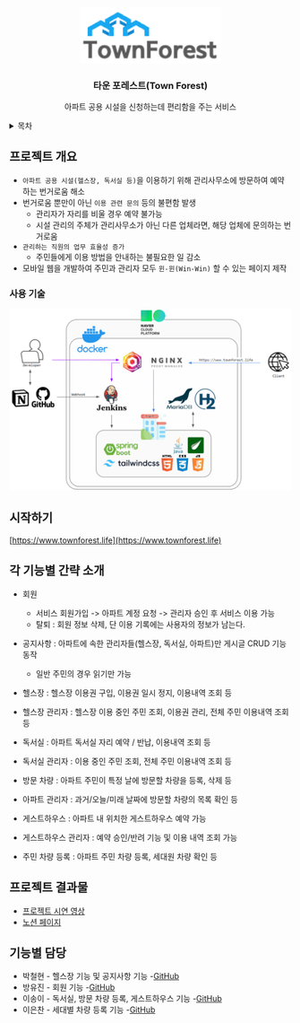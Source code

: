 <!-- Improved compatibility of back to top link: See: https://github.com/othneildrew/Best-README-Template/pull/73 -->

<!-- PROJECT LOGO -->
<br />
<div align="center">
  <a href="https://github.com/SoloForest/TownForest">
    <img src="images/Logo.png" alt="Logo" width="50%">
  </a>
</div>
<h3 align="center">타운 포레스트(Town Forest)</h3>

  <p align="center">
    아파트 공용 시설을 신청하는데 편리함을 주는 서비스
    <br />
  </p>

<!-- TABLE OF CONTENTS -->
<details>
  <summary>목차</summary>
  <ol>
    <li>
      <a href="#프로젝트-개요">프로젝트 개요</a>
      <ul>
        <li><a href="#사용-기술">사용 기술</a></li>
      </ul>
    </li>

  <li>
    <a href="#시작하기">시작하기</a>
  </li>

  <li>
    <a href="#각-기능별-간략-소개">각 기능별 간략 소개</a>
  </li>

<li>
<a href="#프로젝트-결과물">프로젝트 결과물</a>
</li>

<li>
<a href="#기능별-담당">기능별 담당</a>
</li>
  </ol>
</details>


<!-- ABOUT THE PROJECT -->

## 프로젝트 개요

<div hidden id="123"></div>
<!-- [![Product Name Screen Shot][product-screenshot]](https://example.com) -->

- `아파트 공용 시설(헬스장, 독서실 등)`을 이용하기 위해 관리사무소에 방문하여 예약하는 번거로움 해소
- 번거로움 뿐만이 아닌 `이용 관련 문의` 등의 불편함 발생
    - 관리자가 자리를 비울 경우 예약 불가능
    - 시설 관리의 주체가 관리사무소가 아닌 다른 업체라면, 해당 업체에 문의하는 번거로움
- `관리하는 직원의 업무 효율성 증가`
    - 주민들에게 이용 방법을 안내하는 불필요한 일 감소
- 모바일 웹을 개발하여 주민과 관리자 모두 `윈-윈(Win-Win)` 할 수 있는 페이지 제작

### 사용 기술

<img src="images/techStack.png">

<!-- GETTING STARTED -->

## 시작하기

[https://www.townforest.life](https://www.townforest.life)

## 각 기능별 간략 소개

- 회원
    - 서비스 회원가입 -> 아파트 계정 요청 -> 관리자 승인 후 서비스 이용 가능
    - 탈퇴 : 회원 정보 삭제, 단 이용 기록에는 사용자의 정보가 남는다.


- 공지사항 : 아파트에 속한 관리자들(헬스장, 독서실, 아파트)만 게시글 CRUD 기능 동작
    - 일반 주민의 경우 읽기만 가능


- 헬스장 : 헬스장 이용권 구입, 이용권 일시 정지, 이용내역 조회 등
- 헬스장 관리자 : 헬스장 이용 중인 주민 조회, 이용권 관리, 전체 주민 이용내역 조회 등


- 독서실 : 아파트 독서실 자리 예약 / 반납, 이용내역 조회 등
- 독서실 관리자 : 이용 중인 주민 조회, 전체 주민 이용내역 조회 등


- 방문 차량 : 아파트 주민이 특정 날에 방문할 차량을 등록, 삭제 등
- 아파트 관리자 : 과거/오늘/미래 날짜에 방문할 차량의 목록 확인 등


- 게스트하우스 : 아파트 내 위치한 게스트하우스 예약 가능
- 게스트하우스 관리자 : 예약 승인/반려 기능 및 이용 내역 조회 가능


- 주민 차량 등록 : 아파트 주민 차량 등록, 세대원 차량 확인 등

## 프로젝트 결과물

- [프로젝트 시연 영상](https://youtu.be/AZDUGKGD82U)
- [노션 페이지](https://www.notion.so/Town-Forest-f0e0e0581cc14bfabeda5dcc35f4117d)

## 기능별 담당

- 박철현 - 헬스장 기능 및 공지사항 기능
  -[GitHub](https://github.com/CheorHyeon)
- 방유진 - 회원 기능
  -[GitHub](https://github.com/u-jineeee)
- 이송이 - 독서실, 방문 차량 등록, 게스트하우스 기능
  -[GitHub](https://github.com/elephantLikesApple)
- 이은찬 - 세대별 차량 등록 기능
  -[GitHub](https://github.com/Chan0521)


<!-- 템플릿 출처 : https://github.com/othneildrew/Best-README-Template -->
